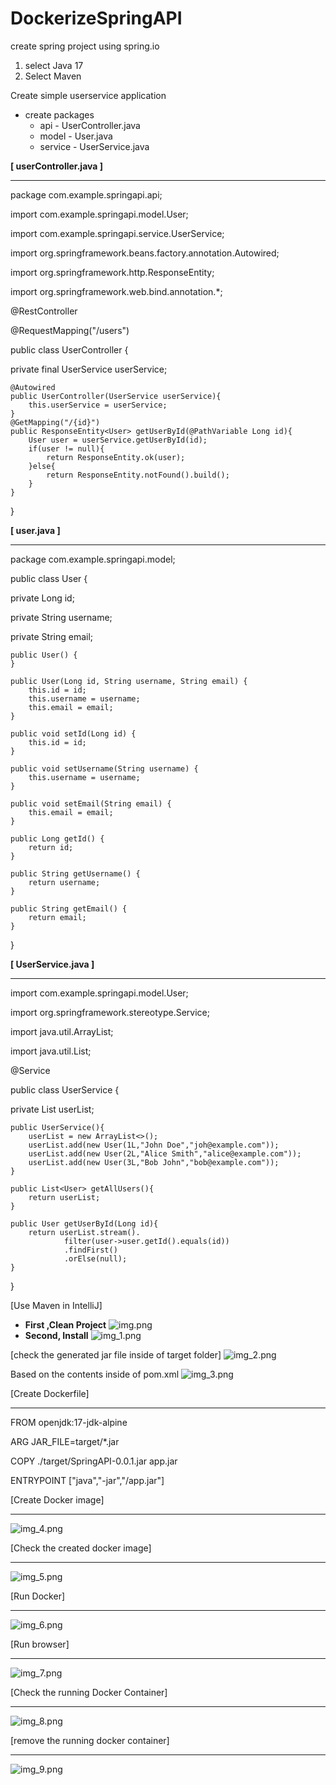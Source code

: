 # DockerizeSpringAPI
create spring project using spring.io
  1. select Java 17
  2. Select Maven

Create simple userservice application
  - create packages
     - api - UserController.java
     - model - User.java
     - service - UserService.java

**[ userController.java ]**
________
package com.example.springapi.api;

import com.example.springapi.model.User;

import com.example.springapi.service.UserService;

import org.springframework.beans.factory.annotation.Autowired;

import org.springframework.http.ResponseEntity;

import org.springframework.web.bind.annotation.*;


@RestController

@RequestMapping("/users")

public class UserController {

private final UserService userService;

    @Autowired
    public UserController(UserService userService){
        this.userService = userService;
    }
    @GetMapping("/{id}")
    public ResponseEntity<User> getUserById(@PathVariable Long id){
        User user = userService.getUserById(id);
        if(user != null){
            return ResponseEntity.ok(user);
        }else{
            return ResponseEntity.notFound().build();
        }
    }
}

**[ user.java ]**
________
package com.example.springapi.model;

public class User {

private Long id;

private String username;

private String email;

    public User() {
    }

    public User(Long id, String username, String email) {
        this.id = id;
        this.username = username;
        this.email = email;
    }

    public void setId(Long id) {
        this.id = id;
    }

    public void setUsername(String username) {
        this.username = username;
    }

    public void setEmail(String email) {
        this.email = email;
    }

    public Long getId() {
        return id;
    }

    public String getUsername() {
        return username;
    }

    public String getEmail() {
        return email;
    }
}

**[ UserService.java ]**
________

import com.example.springapi.model.User;

import org.springframework.stereotype.Service;

import java.util.ArrayList;

import java.util.List;

@Service

public class UserService {

private List<User> userList;

    public UserService(){
        userList = new ArrayList<>();
        userList.add(new User(1L,"John Doe","joh@example.com"));
        userList.add(new User(2L,"Alice Smith","alice@example.com"));
        userList.add(new User(3L,"Bob John","bob@example.com"));
    }

    public List<User> getAllUsers(){
        return userList;
    }

    public User getUserById(Long id){
        return userList.stream().
                filter(user->user.getId().equals(id))
                .findFirst()
                .orElse(null);
    }
}

[Use Maven in IntelliJ]
- **First ,Clean Project** 
![img.png](img.png)
- **Second, Install**
![img_1.png](img_1.png)

[check the generated jar file inside of target folder]
![img_2.png](img_2.png)

Based on the contents inside of pom.xml
![img_3.png](img_3.png)

[Create Dockerfile]
****
FROM openjdk:17-jdk-alpine

ARG JAR_FILE=target/*.jar

COPY ./target/SpringAPI-0.0.1.jar app.jar

ENTRYPOINT ["java","-jar","/app.jar"]

[Create Docker image]
****

![img_4.png](img_4.png)

[Check the created docker image]
****
![img_5.png](img_5.png)

[Run Docker]
****

![img_6.png](img_6.png)

[Run browser]
***

![img_7.png](img_7.png)

[Check the running Docker Container] 
****
![img_8.png](img_8.png)

[remove the running docker container] 
****
![img_9.png](img_9.png)






 